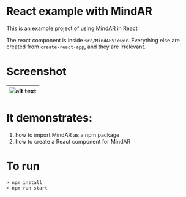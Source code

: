 # React example with MindAR 

This is an example project of using [MindAR](https://github.com/hiukim/mind-ar-js) in React 

The react component is inside `src/MindARViewer`. Everything else are created from `create-react-app`, and they are irrelevant. 

# Screenshot
|![alt text](https://github.com/hiukim/mind-ar-js-react/blob/master/screenshot.png?raw=true)|
|-

# It demonstrates:

1. how to import MindAR as a npm package
2. how to create a React component for MindAR

# To run
```
> npm install
> npm run start
```
